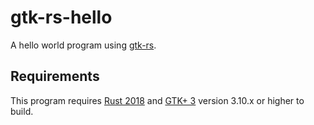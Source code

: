 # gtk-rs-hello
A hello world program using [gtk-rs](https://gtk-rs.org/).

## Requirements
This program requires [Rust 2018](https://rust-lang-nursery.github.io/edition-guide/rust-2018/) and [GTK+ 3](https://developer.gnome.org/gtk3/) version 3.10.x or higher to build.
